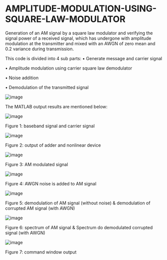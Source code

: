 # AMPLITUDE-MODULATION-USING-SQUARE-LAW-MODULATOR
Generation of an AM signal by a square law modulator and verifying the signal power of a received signal, which has undergone with amplitude modulation at the transmitter and mixed with an AWGN of zero mean and 0.2 variance during transmission.

This code is divided into 4 sub parts:
•	Generate message and carrier signal

•	Amplitude modulation using carrier square law demodulator

•	Noise addition

•	Demodulation of the transmitted signal

![image](https://user-images.githubusercontent.com/63573906/113031692-a2ffaf00-91ac-11eb-8323-7874e38a7789.png)

The MATLAB output results are mentioned below:

 
![image](https://user-images.githubusercontent.com/63573906/113031947-ea863b00-91ac-11eb-8da7-004ca7ed26af.png)

Figure 1: baseband signal and carrier signal

 
![image](https://user-images.githubusercontent.com/63573906/113031972-f114b280-91ac-11eb-9e2f-98ca197a3489.png)

Figure 2: output of adder and nonlinear device

 
![image](https://user-images.githubusercontent.com/63573906/113031995-f7a32a00-91ac-11eb-96b7-00bba048bb56.png)

Figure 3: AM modulated signal

 ![image](https://user-images.githubusercontent.com/63573906/113032019-feca3800-91ac-11eb-9d0c-7a5bd4dd44e9.png)

Figure 4: AWGN noise is added to AM signal

 ![image](https://user-images.githubusercontent.com/63573906/113032043-05f14600-91ad-11eb-98d1-f185f3bc8590.png)

Figure 5: demodulation of AM signal (without noise) &
 demodulation of corrupted AM signal (with AWGN)

 ![image](https://user-images.githubusercontent.com/63573906/113032056-0ab5fa00-91ad-11eb-90ac-c584d45933d0.png)

Figure 6: spectrum of AM signal &
Spectrum do demodulated corrupted signal (with AWGN)

 
![image](https://user-images.githubusercontent.com/63573906/113032073-10abdb00-91ad-11eb-9229-31b2faf3f345.png)

Figure 7: command window output 
